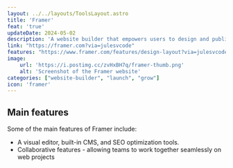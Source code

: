 ```yaml
---
layout: ../../layouts/ToolsLayout.astro
title: 'Framer'
feat: 'true'
updateDate: 2024-05-02
description: 'A website builder that empowers users to design and publish stunning websites without the need to code.'
link: "https://framer.com?via=julesvcode"
features: "https://www.framer.com/features/design-layout?via=julesvcode"
image:
    url: 'https://i.postimg.cc/zvHxBH7q/framer-thumb.png'
    alt: 'Screenshot of the Framer website'
categories: ["website-builder", "launch", "grow"]
icon: 'framer'
---
```


## Main features

Some of the main features of Framer include:
- A visual editor, built-in CMS, and SEO optimization tools.  
- Collaborative features - allowing teams to work together seamlessly on web projects